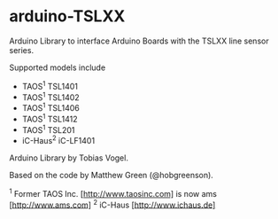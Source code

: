 arduino-TSLXX
=============

Arduino Library to interface Arduino Boards with the TSLXX line sensor series.

Supported models include

 * TAOS<sup>1</sup> TSL1401
 * TAOS<sup>1</sup> TSL1402
 * TAOS<sup>1</sup> TSL1406
 * TAOS<sup>1</sup> TSL1412
 * TAOS<sup>1</sup> TSL201
 * iC-Haus<sup>2</sup> iC-LF1401


Arduino Library by Tobias Vogel.

Based on the code by Matthew Green (@hobgreenson).

<sup>1</sup> Former TAOS Inc. [http://www.taosinc.com] is now ams [http://www.ams.com]
<sup>2</sup> iC-Haus [http://www.ichaus.de] 
